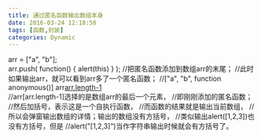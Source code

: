 ```yaml
---
title: 通过匿名函数输出数组本身
date: 2016-03-24 12:18:58
tags: [函数,封装]
categories: Dynamic
---
```


<!-- more -->
arr = ["a", "b"];   
        arr.push( function() { alert(this) } );
        //把匿名函数添加到数组arr的末尾；
        //此时如果输出arr，就可以看到arr多了一个匿名函数；
        //["a", "b", function anonymous()]
        arr[arr.length-1]()  
        //arr[arr.length-1]选择的是数组arr的最后一个元素，
        //即刚刚添加的匿名函数；
        //然后加括号，表示这是一个自执行函数，
        //而函数的结果就是输出当前数组，
        //所以会弹窗输出数组的详情；输出的数组没有方括号，
        //类似输出alert([1,2,3])也没有方括号，但是
        //alert(”[1,2,3]“)当作字符串输出时候就会有方括号了。
